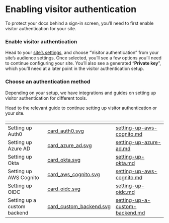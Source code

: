# Enabling visitor authentication

To protect your docs behind a sign-in screen, you’ll need to first enable visitor authentication for your site.

### Enable visitor authentication

Head to your [site’s settings](../site-settings.md), and choose “Visitor authentication” from your site’s audience settings. Once selected, you’ll see a few options you’ll need to continue configuring your site. You’ll also see a generated “**Private key**”, which you’ll need at a later point in the visitor authentication setup.

### Choose an authentication method

Depending on your setup, we have integrations and guides on setting up visitor authentication for different tools.

Head to the relevant guide to continue setting up visitor authentication or your site.

<table data-view="cards"><thead><tr><th></th><th data-hidden data-card-cover data-type="files"></th><th data-hidden data-card-target data-type="content-ref"></th></tr></thead><tbody><tr><td>Setting up Auth0</td><td><a href="../../.gitbook/assets/card_auth0.svg">card_auth0.svg</a></td><td><a href="setting-up-auth0.md">setting-up-aws-cognito.md</a></td></tr><tr><td>Setting up Azure AD</td><td><a href="../../.gitbook/assets/card_azure_ad.svg">card_azure_ad.svg</a></td><td><a href="setting-up-azure-ad.md">setting-up-azure-ad.md</a></td></tr><tr><td>Setting up Okta</td><td><a href="../../.gitbook/assets/card_okta.svg">card_okta.svg</a></td><td><a href="setting-up-okta.md">setting-up-okta.md</a></td></tr><tr><td>Setting up AWS Cognito</td><td><a href="../../.gitbook/assets/card_aws_cognito.svg">card_aws_cognito.svg</a></td><td><a href="setting-up-aws-cognito.md">setting-up-aws-cognito.md</a></td></tr><tr><td>Setting up OIDC</td><td><a href="../../.gitbook/assets/card_oidc.svg">card_oidc.svg</a></td><td><a href="setting-up-oidc.md">setting-up-oidc.md</a></td></tr><tr><td>Setting up a custom backend</td><td><a href="../../.gitbook/assets/card_custom_backend.svg">card_custom_backend.svg</a></td><td><a href="setting-up-a-custom-backend.md">setting-up-a-custom-backend.md</a></td></tr></tbody></table>



